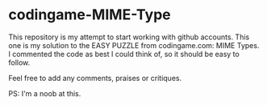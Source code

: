 # codingame-MIME-Type

This repository is my attempt to start working with github accounts.
This one is my solution to the EASY PUZZLE from codingame.com: MIME Types.
I commented the code as best I could think of, so it should be easy to follow.

Feel free to add any comments, praises or critiques.

PS: I'm a noob at this.
